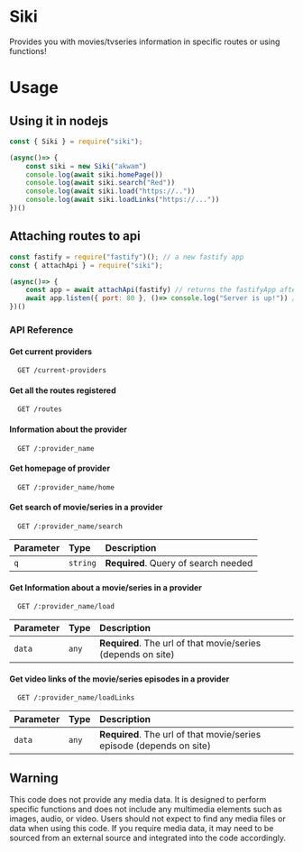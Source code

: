 
# Siki

Provides you with movies/tvseries information in specific routes or using functions!
# Usage
## Using it in nodejs
```javascript
const { Siki } = require("siki");

(async()=> {
    const siki = new Siki("akwam")
    console.log(await siki.homePage())
    console.log(await siki.search("Red"))
    console.log(await siki.load("https://.."))
    console.log(await siki.loadLinks("https://..."))
})()
```
## Attaching routes to api
```javascript
const fastify = require("fastify")(); // a new fastify app
const { attachApi } = require("siki");

(async()=> {
    const app = await attachApi(fastify) // returns the fastifyApp after attaching certian routes.
    await app.listen({ port: 80 }, ()=> console.log("Server is up!")) // starting the server!
})()
```
### API Reference

#### Get current providers
```http
  GET /current-providers
```
#### Get all the routes registered
```http
  GET /routes
```
#### Information about the provider
```http
  GET /:provider_name
```
#### Get homepage of provider

```http
  GET /:provider_name/home
```
#### Get search of movie/series in a provider

```http
  GET /:provider_name/search
```

| Parameter | Type     | Description                       |
| :-------- | :------- | :-------------------------------- |
| `q`      | `string` | **Required**. Query of search needed|

#### Get Information about a movie/series in a provider

```http
  GET /:provider_name/load
```

| Parameter | Type     | Description                       |
| :-------- | :------- | :-------------------------------- |
| `data`      | `any` | **Required**. The url of that movie/series (depends on site) |

#### Get video links of the movie/series episodes in a provider

```http
  GET /:provider_name/loadLinks
```

| Parameter | Type     | Description                       |
| :-------- | :------- | :-------------------------------- |
| `data`      | `any` | **Required**. The url of that movie/series episode (depends on site) |


## Warning
This code does not provide any media data. It is designed to perform specific functions and does not include any multimedia elements such as images, audio, or video. Users should not expect to find any media files or data when using this code. If you require media data, it may need to be sourced from an external source and integrated into the code accordingly.
